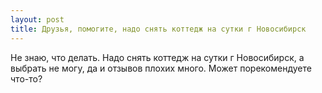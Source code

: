 ```yaml
---
layout: post 
title: Друзья, помогите, надо снять коттедж на сутки г Новосибирск 
--- 
```

Не знаю, что делать. Надо снять коттедж на сутки г Новосибирск, а выбрать не могу, да и отзывов плохих много. Может порекомендуете что-то?